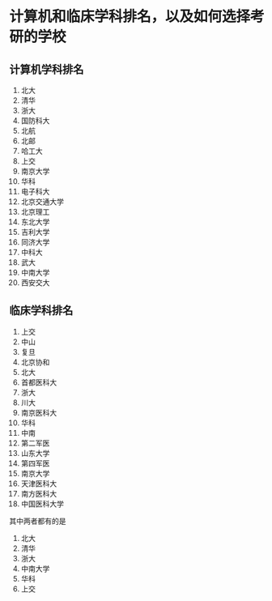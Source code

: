 # 计算机和临床学科排名，以及如何选择考研的学校

## 计算机学科排名
1. 北大
2. 清华
3. 浙大
4. 国防科大
5. 北航
6. 北邮
7. 哈工大
8. 上交
9. 南京大学
10. 华科
11. 电子科大
12. 北京交通大学
13. 北京理工
14. 东北大学
15. 吉利大学
16. 同济大学
17. 中科大
18. 武大
19. 中南大学
20. 西安交大
## 临床学科排名
1. 上交
2. 中山
3. 复旦
4. 北京协和
5. 北大
6. 首都医科大
7. 浙大
8. 川大
9. 南京医科大
10. 华科
11. 中南
12. 第二军医
13. 山东大学
14. 第四军医
15. 南京大学
16. 天津医科大
17. 南方医科大
18. 中国医科大学

其中两者都有的是

1. 北大
2. 清华
3. 浙大
4. 中南大学
5. 华科
6. 上交
